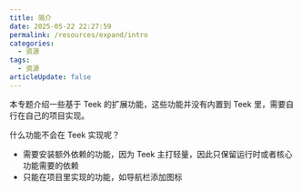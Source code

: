 ```yaml
---
title: 简介
date: 2025-05-22 22:27:59
permalink: /resources/expand/intro
categories:
  - 资源
tags:
  - 资源
articleUpdate: false
---
```


本专题介绍一些基于 Teek 的扩展功能，这些功能并没有内置到 Teek 里，需要自行在自己的项目实现。

什么功能不会在 Teek 实现呢？

- 需要安装额外依赖的功能，因为 Teek 主打轻量，因此只保留运行时或者核心功能需要的依赖
- 只能在项目里实现的功能，如导航栏添加图标
